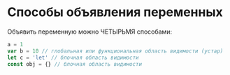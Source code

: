 # Способы объявления переменных
Объявить переменную можно ЧЕТЫРЬМЯ способами:
```js
a = 1
var b = 10 // глобальная или функциональная область видимости (устар)
let c = 'let' // блочная область видимости
const obj = {} // блочная область видимости
```
